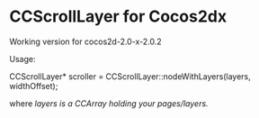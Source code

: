 CCScrollLayer for Cocos2dx
=============

Working version for cocos2d-2.0-x-2.0.2

Usage:

CCScrollLayer* scroller = CCScrollLayer::nodeWithLayers(layers, widthOffset);

where <i>layers</a> is a CCArray holding your pages/layers.